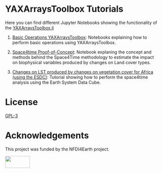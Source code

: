 # YAXArraysToolbox Tutorials


Here you can find different Jupyter Notebooks showing the functionality of the [YAXArraysToolbox.jl](https://github.com/dpabon/YAXArraysToolbox.jl)

1. [Basic Operations YAXArraysToolbox](Notebooks/YAXArraysToolbox_tutorial.ipynb): Notebooks explaining how to perform basic operations using YAXArraysToolbox.

2. [Space4time Proof-of-Concept](https://github.com/dpabon/YAXArraysToolboxNotebooks/blob/main/Notebooks/space4time_proof_of_concept.ipynb): Notebook explaning the concept and methods behind the Space4Time methodology to estimate the impact on biophysical variables produced by changes on Land cover types.

3. [Changes on LST produced by changes on vegetation cover for Africa (using the ESDC)](https://github.com/dpabon/YAXArraysToolboxNotebooks/blob/main/Notebooks/ESDC_Africa_lst_changes.ipynb): Tutorial showing how to perform the space4time analysis using the Earth System Data Cube.


# License

[GPL-3](README.md)

# Acknowledgements

This project was funded by the NFDI4Earth project.

<a href="https://www.nfdi4earth.de/"><img src="https://www.nfdi4earth.de/templates/nfdi4earth/images/NFDI4Earth_logo.png"  width="40%" height="10%">

